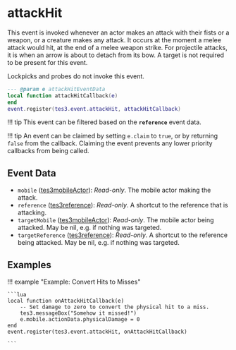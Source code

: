<!---
	This file is autogenerated. Do not edit this file manually. Your changes will be ignored.
	More information: https://github.com/MWSE/MWSE/tree/master/docs
-->

# attackHit
<div class="search_terms" style="display: none">attackhit</div>

This event is invoked whenever an actor makes an attack with their fists or a weapon, or a creature makes any attack. It occurs at the moment a melee attack would hit, at the end of a melee weapon strike. For projectile attacks, it is when an arrow is about to detach from its bow. A target is not required to be present for this event.

Lockpicks and probes do not invoke this event.

```lua
--- @param e attackHitEventData
local function attackHitCallback(e)
end
event.register(tes3.event.attackHit, attackHitCallback)
```

!!! tip
	This event can be filtered based on the **`reference`** event data.

!!! tip
	An event can be claimed by setting `e.claim` to `true`, or by returning `false` from the callback. Claiming the event prevents any lower priority callbacks from being called.

## Event Data

* `mobile` ([tes3mobileActor](../../types/tes3mobileActor)): *Read-only*. The mobile actor making the attack.
* `reference` ([tes3reference](../../types/tes3reference)): *Read-only*. A shortcut to the reference that is attacking.
* `targetMobile` ([tes3mobileActor](../../types/tes3mobileActor)): *Read-only*. The mobile actor being attacked. May be nil, e.g. if nothing was targeted.
* `targetReference` ([tes3reference](../../types/tes3reference)): *Read-only*. A shortcut to the reference being attacked. May be nil, e.g. if nothing was targeted.

## Examples

!!! example "Example: Convert Hits to Misses"

	```lua
	local function onAttackHitCallback(e)
		-- Set damage to zero to convert the physical hit to a miss.
		tes3.messageBox("Somehow it missed!")
		e.mobile.actionData.physicalDamage = 0
	end
	event.register(tes3.event.attackHit, onAttackHitCallback)

	```

